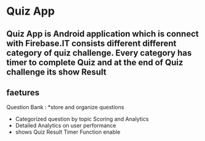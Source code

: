 # Quiz App
## Quiz App is Android application which is connect with Firebase.IT consists different different category of quiz challenge. Every category has timer to complete Quiz and at the end of Quiz challenge its show Result 

## faetures
Question Bank :
*store and organize questions 
* Categorized question by topic
Scoring and Analytics
* Detailed Analytics on user performance
* shows Quiz Result
  Timer Function enable
